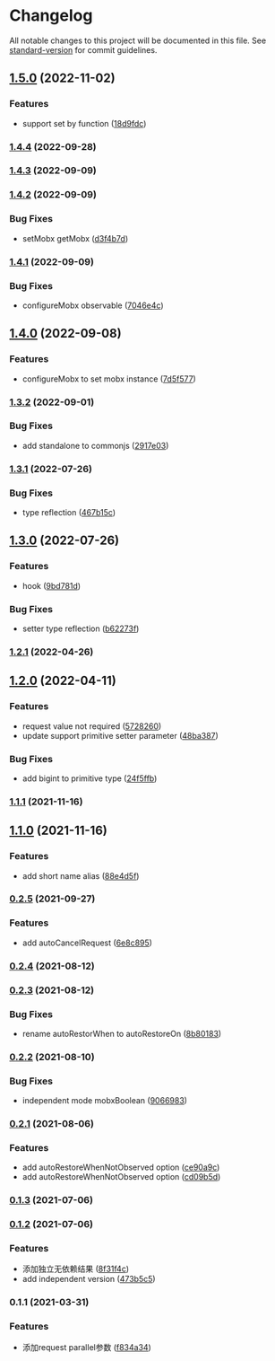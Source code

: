 # Changelog

All notable changes to this project will be documented in this file. See [standard-version](https://github.com/conventional-changelog/standard-version) for commit guidelines.

## [1.5.0](https://github.com/superwf/mobx-value/compare/v1.4.4...v1.5.0) (2022-11-02)


### Features

* support set by function ([18d9fdc](https://github.com/superwf/mobx-value/commit/18d9fdcfebb25143629b7c3c17c0fbf0e5e3369e))

### [1.4.4](https://github.com/superwf/mobx-value/compare/v1.4.3...v1.4.4) (2022-09-28)

### [1.4.3](https://github.com/superwf/mobx-value/compare/v1.4.2...v1.4.3) (2022-09-09)

### [1.4.2](https://github.com/superwf/mobx-value/compare/v1.4.1...v1.4.2) (2022-09-09)


### Bug Fixes

* setMobx getMobx ([d3f4b7d](https://github.com/superwf/mobx-value/commit/d3f4b7dad5c1dae2e8073d27f58852b8c7de3f43))

### [1.4.1](https://github.com/superwf/mobx-value/compare/v1.4.0...v1.4.1) (2022-09-09)


### Bug Fixes

* configureMobx observable ([7046e4c](https://github.com/superwf/mobx-value/commit/7046e4c87810a91f5ac002a119b7ba804298c27c))

## [1.4.0](https://github.com/superwf/mobx-value/compare/v1.3.2...v1.4.0) (2022-09-08)


### Features

* configureMobx to set mobx instance ([7d5f577](https://github.com/superwf/mobx-value/commit/7d5f577cc6988ca800317bdf8af19c1bed13b6f7))

### [1.3.2](https://github.com/superwf/mobx-value/compare/v1.3.1...v1.3.2) (2022-09-01)


### Bug Fixes

* add standalone to commonjs ([2917e03](https://github.com/superwf/mobx-value/commit/2917e03dbd595b33e8fd4c48065374f97e88c5f0))

### [1.3.1](https://github.com/superwf/mobx-value/compare/v1.3.0...v1.3.1) (2022-07-26)


### Bug Fixes

* type reflection ([467b15c](https://github.com/superwf/mobx-value/commit/467b15c2314178ae07314344f3578a3bfa444c4d))

## [1.3.0](https://github.com/superwf/mobx-value/compare/v1.2.1...v1.3.0) (2022-07-26)


### Features

* hook ([9bd781d](https://github.com/superwf/mobx-value/commit/9bd781d5bb599c96c15507af891458fdb8c9d0bf))


### Bug Fixes

* setter type reflection ([b62273f](https://github.com/superwf/mobx-value/commit/b62273f9acc0ac1ad990cc4a4e0b7051dfc4415d))

### [1.2.1](https://github.com/superwf/mobx-value/compare/v1.2.0...v1.2.1) (2022-04-26)

## [1.2.0](https://github.com/superwf/mobx-value/compare/v1.1.1...v1.2.0) (2022-04-11)


### Features

* request value not required ([5728260](https://github.com/superwf/mobx-value/commit/57282602459ca1730f3483143be5f5fb002bce21))
* update support primitive setter parameter ([48ba387](https://github.com/superwf/mobx-value/commit/48ba38740ae3435029585f3a82210b6b246fefe4))


### Bug Fixes

* add bigint to primitive type ([24f5ffb](https://github.com/superwf/mobx-value/commit/24f5ffba2c4b64ec727db7cbb253cdebf85aaac3))

### [1.1.1](https://github.com/superwf/mobx-value/compare/v1.1.0...v1.1.1) (2021-11-16)

## [1.1.0](https://github.com/superwf/mobx-value/compare/v1.0.0...v1.1.0) (2021-11-16)


### Features

* add short name alias ([88e4d5f](https://github.com/superwf/mobx-value/commit/88e4d5ff3c6832911d57f9a03a722642d4d7820a))

### [0.2.5](https://github.com/superwf/mobx-value/compare/v0.2.4...v0.2.5) (2021-09-27)


### Features

* add autoCancelRequest ([6e8c895](https://github.com/superwf/mobx-value/commit/6e8c895d479121e1fbfc2d5cd001b94e5806125f))

### [0.2.4](https://github.com/superwf/mobx-value/compare/v0.2.3...v0.2.4) (2021-08-12)

### [0.2.3](https://github.com/superwf/mobx-value/compare/v0.2.2...v0.2.3) (2021-08-12)


### Bug Fixes

* rename autoRestorWhen to autoRestoreOn ([8b80183](https://github.com/superwf/mobx-value/commit/8b8018337dc8ffa2ff222564ee30a995b205ab18))

### [0.2.2](https://github.com/superwf/mobx-value/compare/v0.2.1...v0.2.2) (2021-08-10)


### Bug Fixes

* independent mode mobxBoolean ([9066983](https://github.com/superwf/mobx-value/commit/9066983873911b1fcda399b240a371d3df35b656))

### [0.2.1](https://github.com/superwf/mobx-value/compare/v0.1.3...v0.2.1) (2021-08-06)


### Features

* add autoRestoreWhenNotObserved option ([ce90a9c](https://github.com/superwf/mobx-value/commit/ce90a9cd825f1585b92784f9e0428ce355eda469))
* add autoRestoreWhenNotObserved option ([cd09b5d](https://github.com/superwf/mobx-value/commit/cd09b5d23503d1b5c1744e9122beebc072e51d76))

### [0.1.3](https://github.com/superwf/mobx-value/compare/v0.1.2...v0.1.3) (2021-07-06)

### [0.1.2](https://github.com/superwf/mobx-value/compare/v0.1.1...v0.1.2) (2021-07-06)


### Features

* 添加独立无依赖结果 ([8f31f4c](https://github.com/superwf/mobx-value/commit/8f31f4c767b5b4fbca3decabed22de0f31451887))
* add independent version ([473b5c5](https://github.com/superwf/mobx-value/commit/473b5c5f1ac9ba6c20e1b5126842c576427bb558))

### 0.1.1 (2021-03-31)


### Features

* 添加request parallel参数 ([f834a34](https://github.com/superwf/mobx-value/commit/f834a34a5a7d87ac9045efdb9ad9e43a893ffeda))
